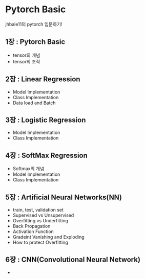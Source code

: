 # Pytorch Basic
jhbale11의 pytorch 입문하기!

## 1장 : Pytorch Basic
- tensor의 개념
- tensor의 조작

## 2장 : Linear Regression
- Model Implementation
- Class Implementation
- Data load and Batch

## 3장 : Logistic Regression
- Model Implementation
- Class Implementation

## 4장 : SoftMax Regression
- Softmax의 개념
- Model Implementation
- Class Implementation

## 5장 : Artificial Neural Networks(NN)
- train, test, validation set
- Supervised vs Unsupervised
- Overfitting vs Underfitting
- Back Propagation
- Activation Function
- Gradeint Vanishing and Exploding
- How to protect Overfitting

## 6장 : CNN(Convolutional Neural Network)
-
